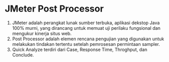 # JMeter Post Processor

1. JMeter adalah perangkat lunak sumber terbuka, aplikasi dekstop Java 100% murni, yang dirancang untuk memuat uji perilaku fungsional dan mengukur kinerja situs web.
2. Post Processor adalah elemen rencana pengujian yang digunakan untuk melakukan tindakan tertentu setelah pemrosesan permintaan sampler. 
3. Quick Analyze terdiri dari Case, Response Time, Throghput, dan Conclude.